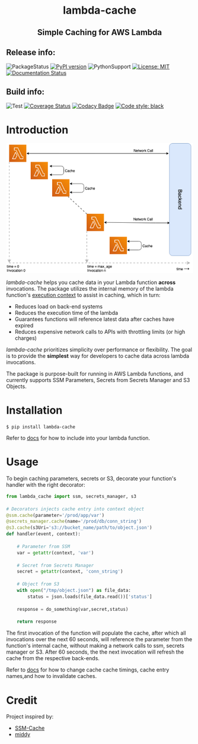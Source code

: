 <h1 align="center"> lambda-cache </h1>
<h2 align="center"> Simple Caching for AWS Lambda</h2>

## Release info:
![PackageStatus](https://img.shields.io/pypi/status/lambda-cache) [![PyPI version](https://badge.fury.io/py/lambda-cache.svg)](https://badge.fury.io/py/lambda-cache) ![PythonSupport](https://img.shields.io/static/v1?label=python&message=3.6%20|%203.7|%203.8&color=blue?style=flat-square&logo=python) [![License: MIT](https://img.shields.io/badge/License-MIT-blue.svg)](https://opensource.org/licenses/MIT) [![Documentation Status](https://readthedocs.org/projects/lambda-cache/badge/?version=latest)](https://lambda-cache.readthedocs.io/en/latest/?badge=latest)

## Build info:
![Test](https://github.com/keithrozario/lambda-cache/workflows/Test/badge.svg?branch=release) [![Coverage Status](https://coveralls.io/repos/github/keithrozario/lambda-cache/badge.svg?branch=release)](https://coveralls.io/github/keithrozario/lambda-cache?branch=release)  [![Codacy Badge](https://api.codacy.com/project/badge/Grade/ad70a44cb3e54d7ba600edc5fa89635c)](https://www.codacy.com/manual/keithrozario/lambda-cache?utm_source=github.com&amp;utm_medium=referral&amp;utm_content=keithrozario/lambda-cache&amp;utm_campaign=Badge_Grade) [![Code style: black](https://img.shields.io/badge/code%20style-black-000000.svg)](https://github.com/psf/black) 

# Introduction

![Screenshot](docs/images/lambda_cache.png)

_lambda-cache_ helps you cache data in your Lambda function **across** invocations. The package utilizes the internal memory of the lambda function's [execution context](https://docs.aws.amazon.com/lambda/latest/dg/runtimes-context.html) to assist in caching, which in turn:

* Reduces load on back-end systems
* Reduces the execution time of the lambda
* Guarantees functions will reference latest data after caches have expired
* Reduces expensive network calls to APIs with throttling limits (or high charges)

_lambda-cache_ prioritizes simplicity over performance or flexibility. The goal is to provide the **simplest** way for developers to cache data across lambda invocations.

The package is purpose-built for running in AWS Lambda functions, and currently supports SSM Parameters, Secrets from Secrets Manager and S3 Objects.

# Installation

    $ pip install lambda-cache

Refer to [docs](https://lambda-cache.readthedocs.io/en/latest/) for how to include into your lambda function.

# Usage

To begin caching parameters, secrets or S3, decorate your function's handler with the right decorator: 


```python
from lambda_cache import ssm, secrets_manager, s3

# Decorators injects cache entry into context object
@ssm.cache(parameter='/prod/app/var')
@secrets_manager.cache(name='/prod/db/conn_string')
@s3.cache(s3Uri='s3://bucket_name/path/to/object.json')
def handler(event, context):

    # Parameter from SSM
    var = getattr(context, 'var')

    # Secret from Secrets Manager
    secret = getattr(context, 'conn_string')

    # Object from S3
    with open("/tmp/object.json") as file_data:
        status = json.loads(file_data.read())['status']

    response = do_something(var,secret,status)

    return response
```

The first invocation of the function will populate the cache, after which all invocations over the next 60 seconds, will reference the parameter from the function's internal cache, without making a network calls to ssm, secrets manager or S3. After 60 seconds, the the next invocation will refresh the cache from the respective back-ends.

Refer to [docs](https://lambda-cache.readthedocs.io/en/latest/user_guide/) for how to change cache cache timings, cache entry names,and how to invalidate caches.

# Credit

Project inspired by:
* [SSM-Cache](https://github.com/alexcasalboni/ssm-cache-python)
* [middy](https://github.com/middyjs/middy)
